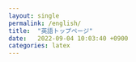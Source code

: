 ```yaml
---
layout: single
permalink: /english/
title:  "英語トップページ"
date:   2022-09-04 10:03:40 +0900
categories: latex
---
```


